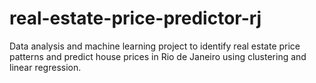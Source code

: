 # real-estate-price-predictor-rj
Data analysis and machine learning project to identify real estate price patterns and predict house prices in Rio de Janeiro using clustering and linear regression.
